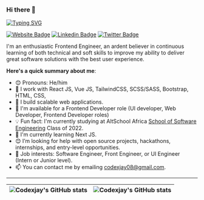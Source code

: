 ### Hi there 👋

[![Typing SVG](https://readme-typing-svg.herokuapp.com/?lines=Welcome+to+CodexJay's+Github+page;I'm+a+Self-taught+Frontend+Developer)](https://git.io/typing-svg)

[![Website Badge](https://img.shields.io/badge/-codexjay.vercel.app-000000?style=for-the-badge&logo=Google-Chrome&logoColor=white&link=https://codexjay.vercel.app)](https://codexjay.vercel.app) [![Linkedin Badge](https://img.shields.io/badge/-Chibuike~Ukandu-blue?style=for-the-badge&logo=Linkedin&logoColor=white&link=https://www.linkedin.com/in/chibuike-ukandu-8385401b0/)](https://www.linkedin.com/in/chibuike-ukandu-8385401b0/) [![Twitter Badge](https://img.shields.io/badge/-@Chibuike035-1ca0f1?style=for-the-badge&logo=twitter&logoColor=white&link=https://twitter.com/Chibuike035)](https://twitter.com/Chibuike035)

I'm an enthusiastic Frontend Engineer, an ardent believer in continuous learning of both technical and soft skills to improve my ability to deliver great software solutions with the best user experience.

**Here's a quick summary about me**:

- 😊 Pronouns: He/him
- 🔭 I work with React JS, Vue JS, TailwindCSS, SCSS/SASS, Bootstrap, HTML, CSS, 
- 🔭 I build scalable web applications.
- 💼 I'm available for a Frontend Developer role (UI developer, Web Developer, Frontend Developer roles)
- 💡 Fun fact: I'm currently studying at AltSchool Africa [School of Software Engineering](https://altschoolafrica.com/schools/engineering) Class of 2022.
- 🌱 I'm currently learning Next JS.
- 😊 I’m looking for help with open source projects, hackathons, internships, and entry-level opportunities.
- 💼 Job interests: Software Engineer, Front Engineer, or UI Engineer (Intern or Junior level).
- 📫 You can contact me by emailing codexjay08@gmail.com.

---

| <img align="center" src="https://github-readme-stats.vercel.app/api?username=Jay035&show_icons=true&include_all_commits=true&hide_border=true" alt="Codexjay's GitHub stats" /> | <img align="center" src="https://github-readme-stats.vercel.app/api/top-langs/?username=Jay035&langs_count=8&layout=compact&hide_border=true" alt="Codexjay's GitHub stats" /> |
| ------------- | ------------- |

<!--
**Jay035/Jay035** is a ✨ _special_ ✨ repository because its `README.md` (this file) appears on your GitHub profile.

Here are some ideas to get you started:

- 🔭 I’m currently working on ...
- 🌱 I’m currently learning ...
- 👯 I’m looking to collaborate on ...
- 🤔 I’m looking for help with ...
- 💬 Ask me about ...
- 📫 How to reach me: ...
- 😄 Pronouns: ...
- ⚡ Fun fact: ...
-->


